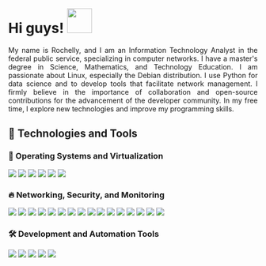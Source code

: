 # Hi guys!              <img  src="https://media.tenor.com/NeJfHqkmdMIAAAAi/tux-linux-penguin.gif" width="50px" height="50px" />

<div align="justify">
  My name is Rochelly, and I am an Information Technology Analyst in the federal public service, specializing in computer networks. I have a master's degree in Science, Mathematics, and Technology Education. I am passionate about Linux, especially the Debian distribution. I use Python for data science and to develop tools that facilitate network management. I firmly believe in the importance of collaboration and open-source contributions for the advancement of the developer community. In my free time, I explore new technologies and improve my programming skills.

 ##  
 </div>
 
## 🔧 Technologies and Tools


### 🎯 Operating Systems and Virtualization
![](https://img.shields.io/badge/OS-Arch_Linux-2bbc8a?style=for-the-badge&logo=arch-linux&logoColor=white)
![](https://img.shields.io/badge/OS-Kali_Linux-2bbc8a?style=for-the-badge&logo=kali-linux&logoColor=white)
![](https://img.shields.io/badge/OS-Debian-2bbc8a?style=for-the-badge&logo=debian&logoColor=white)
![](https://img.shields.io/badge/OS-OpenWRT-2bbc8a?style=for-the-badge&logo=openwrt&logoColor=white)
![](https://img.shields.io/badge/Virtualization-Proxmox-2bbc8a?style=for-the-badge&logo=proxmox&logoColor=white)
![](https://img.shields.io/badge/Virtualization-KVM-2bbc8a?style=for-the-badge&logo=linux&logoColor=white)


### 🔥 Networking, Security, and Monitoring
![](https://img.shields.io/badge/Firewall-OPNsense-2bbc8a?style=for-the-badge&logo=pfsense&logoColor=white)
![](https://img.shields.io/badge/Firewall-Iptables-2bbc8a?style=for-the-badge&logo=linux&logoColor=white)
![](https://img.shields.io/badge/Security-Wireshark-2bbc8a?style=for-the-badge&logo=wireshark&logoColor=white)
![](https://img.shields.io/badge/Security-Tcpdump-2bbc8a?style=for-the-badge&logo=gnu-bash&logoColor=white)
![](https://img.shields.io/badge/Security-Nmap-2bbc8a?style=for-the-badge&logo=nmap&logoColor=white)
![](https://img.shields.io/badge/Security-MTR-2bbc8a?style=for-the-badge&logo=linux&logoColor=white)
![](https://img.shields.io/badge/VPN-WireGuard-2bbc8a?style=for-the-badge&logo=wireguard&logoColor=white)
![](https://img.shields.io/badge/Networking-Iproute2-2bbc8a?style=for-the-badge&logo=linux&logoColor=white)
![](https://img.shields.io/badge/Monitoring-Zabbix-2bbc8a?style=for-the-badge&logo=zabbix&logoColor=white)
![](https://img.shields.io/badge/IPAM-PHPIPAM-2bbc8a?style=for-the-badge&logo=php&logoColor=white)
![](https://img.shields.io/badge/Network_Management-OpenWISP-2bbc8a?style=for-the-badge&logo=opensourceinitiative&logoColor=white)
![](https://img.shields.io/badge/DHCP-ISC_DHCP-2bbc8a?style=for-the-badge&logo=internet-explorer&logoColor=white)
![](https://img.shields.io/badge/DNS-Bind9-2bbc8a?style=for-the-badge&logo=dns&logoColor=white)
![](https://img.shields.io/badge/DNS-Unbound-2bbc8a?style=for-the-badge&logo=dns&logoColor=white)
![](https://img.shields.io/badge/Proxy-Burp_Suite-2bbc8a?style=for-the-badge&logo=burp-suite&logoColor=white)
![](https://img.shields.io/badge/Proxy-Charles_Proxy-2bbc8a?style=for-the-badge&logo=charles&logoColor=white)

### 🛠 Development and Automation Tools
![](https://img.shields.io/badge/Automation-Ansible-2bbc8a?style=for-the-badge&logo=ansible&logoColor=white)
![](https://img.shields.io/badge/Programming-Python-2bbc8a?style=for-the-badge&logo=python&logoColor=white)
![](https://img.shields.io/badge/Scripting-Shell-2bbc8a?style=for-the-badge&logo=gnu-bash&logoColor=white)
![](https://img.shields.io/badge/Editor-Emacs-2bbc8a?style=for-the-badge&logo=gnu-emacs&logoColor=white)
![](https://img.shields.io/badge/IDE-VSCode-2bbc8a?style=for-the-badge&logo=visual-studio-code&logoColor=white)
